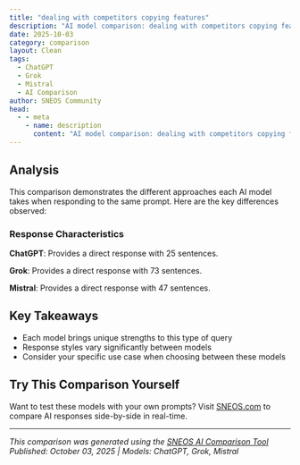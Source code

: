 ```yaml
---
title: "dealing with competitors copying features"
description: "AI model comparison: dealing with competitors copying features..."
date: 2025-10-03
category: comparison
layout: Clean
tags:
  - ChatGPT
  - Grok
  - Mistral
  - AI Comparison
author: SNEOS Community
head:
  - - meta
    - name: description
      content: "AI model comparison: dealing with competitors copying features..."
---
```


<ChatComparison
  title="dealing with competitors copying features"
  prompt="dealing with competitors copying features"
  :responses='{"ChatGPT": "Dealing with competitors copying your features can be challenging, but there are several strategies you can employ to protect your business and maintain your competitive edge:\n\n### 1. **Focus on Continuous Innovation**\n- Keep improving your product and introducing new features that set you apart.\n- Innovate faster than your competitors so they can\u2019t keep up.\n\n### 2. **Differentiate Through Branding and Customer Experience**\n- Build strong brand loyalty by delivering exceptional customer service.\n- Create a unique user experience that\u2019s hard to replicate.\n\n### 3. **Protect Intellectual Property**\n- File for patents, trademarks, or copyrights where applicable.\n- Use non-disclosure agreements (NDAs) and contracts to protect proprietary information.\n\n### 4. **Leverage Customer Feedback**\n- Engage your customers regularly to understand their needs.\n- Use insights to tailor features that competitors might overlook.\n\n### 5. **Create a Barrier to Entry**\n- Develop features deeply integrated into your ecosystem making it difficult for competitors to replicate effectively.\n- Build strong partnerships or integrations that add value.\n\n### 6. **Communicate Your Unique Value Proposition**\n- Clearly articulate what makes your product or service better.\n- Highlight benefits that copied features alone do not provide.\n\n### 7. **Consider Legal Action if Necessary**\n- If competitors are infringing on patented or copyrighted features, consult a legal expert to explore your options.\n- Sometimes even the threat of litigation can deter copying.\n\n### 8. **Focus on Speed to Market**\n- Bring new features and improvements to market quickly to stay ahead.\n \n---\n\nIf you want, I can help you develop a tailored strategy based on your specific product or industry. Would you like that?", "Grok": "Dealing with competitors copying features is a common challenge in business, especially in industries driven by innovation and technology. While it can be frustrating, it also signifies that your product or service is valuable and worth replicating. Here are some strategies to handle competitors copying your features effectively:\n\n---\n\n### 1. Stay Ahead with Continuous Innovation\n- **Keep Innovating:** The best way to stay ahead of competitors is to continuously improve your product or service. Focus on developing new features, enhancing user experience, and solving deeper customer pain points.\n- **Build a Roadmap:** Create a long-term product roadmap to ensure you\u0027re always one step ahead. When competitors copy a feature, you should already be working on the next big thing.\n- **Experiment and Iterate:** Test new ideas quickly and refine them based on customer feedback. This will help you maintain a competitive edge.\n\n---\n\n### 2. Differentiate Your Brand and Value Proposition\n- **Focus on What Makes You Unique:** Emphasize aspects of your business that competitors can\u2019t easily replicate, such as your brand story, customer service, company culture, or community.\n- **Strengthen Emotional Connection:** Build a loyal customer base by creating an emotional connection with your audience. People often choose brands they trust and relate to, even if competitors offer similar features.\n- **Highlight Quality:** If competitors copy features, focus on delivering superior quality, reliability, or user experience that they can\u2019t match.\n\n---\n\n### 3. Protect Your Intellectual Property (IP)\n- **Patents and Trademarks:** If your features or designs are unique and innovative, consider patenting them or registering trademarks to legally protect your work.\n- **Copyrights:** For creative elements like design, content, or software code, copyright protection can prevent direct copying.\n- **Non-Disclosure Agreements (NDAs):** Use NDAs with employees, contractors, and partners to prevent leaks of proprietary information.\n- **Consult a Lawyer:** Work with an IP attorney to understand your rights and take legal action if a competitor infringes on your intellectual property.\n\n**Note:** Legal protection can be costly and time-consuming, so weigh the benefits against the costs. It may not always be practical for small businesses or startups.\n\n---\n\n### 4. Build a Moat Around Your Business\n- **Network Effects:** Create a product or service that becomes more valuable as more people use it (e.g., social media platforms or marketplaces). This makes it harder for competitors to catch up.\n- **Data Advantage:** Leverage user data (ethically and with consent) to personalize experiences or improve your product in ways competitors can\u2019t replicate without the same data.\n- **Ecosystem Lock-In:** Develop complementary products, integrations, or services that make it difficult for users to switch to a competitor (e.g., Apple\u2019s ecosystem of devices and services).\n\n---\n\n### 5. Focus on Customer Relationships\n- **Exceptional Customer Support:** Provide outstanding support that competitors can\u2019t match. Loyal customers are less likely to switch, even if a competitor copies your features.\n- **Community Building:** Create a strong user community around your product or brand. A passionate community can act as a barrier to competitors.\n- **Gather Feedback:** Regularly engage with customers to understand their needs and preferences. Use this feedback to tailor your offerings in ways that competitors can\u2019t predict.\n\n---\n\n### 6. Turn Imitation into Validation\n- **Reframe the Situation:** View copying as validation that your ideas are valuable. It shows you\u2019re on the right track and perceived as a leader in the market.\n- **Use It as Motivation:** Let it push you to innovate faster and better. Competitors copying features often means they\u2019re playing catch-up, giving you the opportunity to lead.\n\n---\n\n### 7. Monitor Competitors Without Obsessing\n- **Track Their Moves:** Keep an eye on competitors\u2019 updates and strategies to understand their direction, but don\u2019t let it distract you from your own goals.\n- **Learn from Them:** If they improve upon your feature or introduce something new, analyze it objectively. Use it as inspiration to enhance your own offerings.\n- **Avoid Knee-Jerk Reactions:** Don\u2019t rush to mimic their moves or overreact. Stick to your vision and strategy.\n\n---\n\n### 8. Compete on Execution, Not Just Features\n- **Out-Execute Them:** Even if a competitor copies a feature, they may not implement it as effectively. Focus on delivering a better user experience, faster performance, or more seamless integration.\n- **Speed to Market:** Be faster in rolling out updates and improvements. A competitor copying an old feature won\u2019t matter if you\u2019ve already moved on to something better.\n- **Pricing Strategy:** If appropriate, use pricing to your advantage. Offer more value for the price or adopt a freemium model to attract users.\n\n---\n\n### 9. Communicate Your Originality\n- **Tell Your Story:** Publicly share the story behind your innovations and features. Highlight your pioneering role to position yourself as the original and authentic choice.\n- **Marketing Campaigns:** Use marketing to emphasize your leadership and thought process behind the features. Educate customers on why your version is superior or more trustworthy.\n- **Transparency:** Be open about your development process (if feasible) to build trust and credibility with your audience.\n\n---\n\n### 10. Accept That Copying Is Inevitable\n- **Focus on What You Control:** In competitive markets, imitation is often unavoidable. Instead of getting frustrated, channel your energy into areas you can control, like innovation and customer satisfaction.\n- **Stay Confident:** Remember that copying often comes from a lack of originality on the competitor\u2019s part. Stay confident in your vision and ability to lead.\n\n---\n\n### Final Thoughts\nCompetitors copying features can feel like a setback, but it\u2019s often a sign of your success. By focusing on continuous innovation, building strong customer relationships, and protecting your unique value, you can turn this challenge into an opportunity to solidify your position as a market leader. If the copying becomes unethical or illegal (e.g., direct IP theft), consult with a legal expert to explore your options.\n\nHow are you currently dealing with this issue? I\u2019d be happy to tailor further advice to your specific situation.", "Mistral": "Dealing with competitors copying your features can be challenging, but there are several strategies you can employ to mitigate the impact and maintain your competitive edge:\n\n1. **Innovate Faster**: Continuously innovate and improve your product. By the time competitors copy your current features, you should have new ones in the pipeline. Stay ahead of the curve by listening to customer feedback and anticipating market trends.\n\n2. **Focus on Your Unique Value Proposition**: Identify what makes your product or service unique. This could be exceptional customer service, a strong brand, or a unique combination of features. Emphasize these aspects in your marketing and sales efforts.\n\n3. **Build a Strong Brand**: A strong brand can make your product more desirable, even if competitors offer similar features. Invest in branding, marketing, and building a loyal customer base.\n\n4. **Protect Your Intellectual Property**: Use patents, trademarks, and copyrights to protect your innovations. While this won\u0027t prevent all copying, it can provide legal recourse if competitors infringe on your intellectual property.\n\n5. **Create a Better User Experience**: Even if competitors copy your features, they may not be able to replicate the user experience. Focus on making your product intuitive, easy to use, and visually appealing.\n\n6. **Develop a Network Effect**: Foster a community around your product. The more users you have, the more valuable your product becomes to each user. This can create a barrier to entry for competitors.\n\n7. **Differentiate Your Pricing or Business Model**: Even if competitors copy your features, they may not copy your pricing strategy or business model. Use these as points of differentiation.\n\n8. **Monitor Competitors**: Keep an eye on what competitors are doing. This can help you anticipate their moves and respond quickly. However, don\u0027t become obsessed with competitors; focus on your customers and your own strategy.\n\n9. **Educate Your Customers**: Make sure your customers understand the value of your product and the benefits of choosing you over competitors. This can help build loyalty and reduce churn.\n\n10. **Partner Strategically**: Form partnerships that can help you stay ahead of competitors. This could involve partnering with complementary businesses, technology providers, or influencers in your industry.\n\n11. **Maintain Secrecy**: While it\u0027s important to be transparent with customers, you don\u0027t have to reveal all your plans to the public. Keep some features or strategies secret until they\u0027re ready to be launched.\n\n12. **Legal Action**: If a competitor is blatantly copying your product in a way that infringes on your intellectual property, you may want to consider legal action. However, this should typically be a last resort.\n\n13. **Focus on Your Customers**: Ultimately, the best way to deal with competitors is to focus on providing value to your customers. If you can make your customers happy, they\u0027re less likely to switch to a competitor, even if the competitor offers similar features.\n\n14. **Embrace Competition**: Remember that competition can be healthy. It can validate your market, educate customers, and push you to improve your product. Don\u0027t be afraid of competition; use it as an opportunity to grow and innovate."}' 
  published-date="20:55"
/>

## Analysis

This comparison demonstrates the different approaches each AI model takes when responding to the same prompt. Here are the key differences observed:

### Response Characteristics

**ChatGPT**: Provides a direct response with 25 sentences. 

**Grok**: Provides a direct response with 73 sentences. 

**Mistral**: Provides a direct response with 47 sentences. 

## Key Takeaways

- Each model brings unique strengths to this type of query
- Response styles vary significantly between models
- Consider your specific use case when choosing between these models

## Try This Comparison Yourself

Want to test these models with your own prompts? Visit [SNEOS.com](https://sneos.com) to compare AI responses side-by-side in real-time.

---

*This comparison was generated using the [SNEOS AI Comparison Tool](https://sneos.com)*
*Published: October 03, 2025 | Models: ChatGPT, Grok, Mistral*
